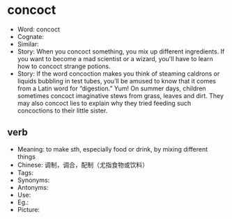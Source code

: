 # concoct

- Word: concoct
- Cognate: 
- Similar: 
- Story: When you concoct something, you mix up different ingredients. If you want to become a mad scientist or a wizard, you'll have to learn how to concoct strange potions.
- Story: If the word concoction makes you think of steaming caldrons or liquids bubbling in test tubes, you’ll be amused to know that it comes from a Latin word for “digestion.” Yum! On summer days, children sometimes concoct imaginative stews from grass, leaves and dirt. They may also concoct lies to explain why they tried feeding such concoctions to their little sister.

## verb

- Meaning: to make sth, especially food or drink, by mixing different things
- Chinese: 调制，调合，配制（尤指食物或饮料）
- Tags: 
- Synonyms: 
- Antonyms: 
- Use: 
- Eg.: 
- Picture: 

